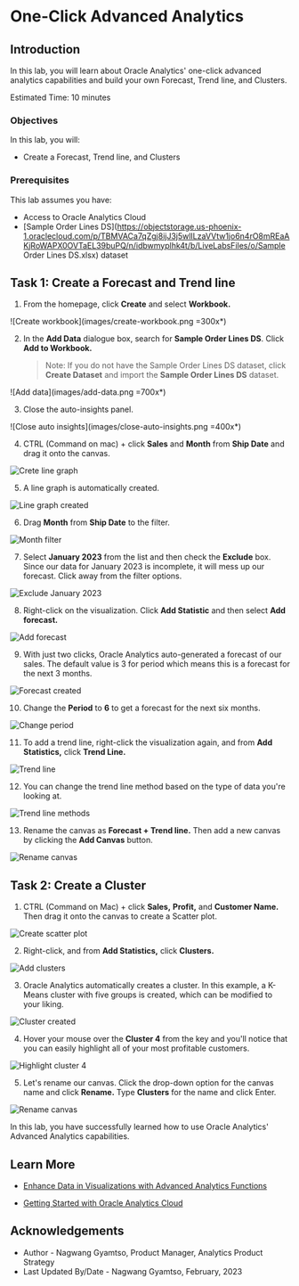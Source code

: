 # One-Click Advanced Analytics

## Introduction

In this lab, you will learn about Oracle Analytics' one-click advanced analytics capabilities and build your own Forecast, Trend line, and Clusters.

Estimated Time: 10 minutes

### Objectives

In this lab, you will:
* Create a Forecast, Trend line, and Clusters

### Prerequisites

This lab assumes you have:
* Access to Oracle Analytics Cloud
* [Sample Order Lines DS](https://objectstorage.us-phoenix-1.oraclecloud.com/p/TBMVACa7qZgj8ijJ3j5wlILzaVVtw1jo6n4rO8mREaAKjRoWAPX0OVTaEL39buPQ/n/idbwmyplhk4t/b/LiveLabsFiles/o/Sample Order Lines DS.xlsx) dataset

## Task 1: Create a Forecast and Trend line

1. From the homepage, click **Create** and select **Workbook.**

  ![Create workbook](images/create-workbook.png =300x*)

2. In the **Add Data** dialogue box, search for **Sample Order Lines DS**. Click **Add to Workbook.**

    >Note: If you do not have the Sample Order Lines DS dataset, click **Create Dataset** and import the **Sample Order Lines DS** dataset.

  ![Add data](images/add-data.png =700x*)

3. Close the auto-insights panel.

  ![Close auto insights](images/close-auto-insights.png =400x*)

4. CTRL (Command on mac) + click **Sales** and **Month** from **Ship Date** and drag it onto the canvas.

  ![Crete line graph](images/create-line-graph.png)

5. A line graph is automatically created.

  ![Line graph created](images/line-created.png)

6. Drag **Month** from **Ship Date** to the filter.

  ![Month filter](images/month-filter.png)

7. Select **January 2023** from the list and then check the **Exclude** box. Since our data for January 2023 is incomplete, it will mess up our forecast. Click away from the filter options.

  ![Exclude January 2023](images/exclude-jan-2023.png)

8. Right-click on the visualization. Click **Add Statistic** and then select **Add forecast.**

  ![Add forecast](images/add-forecast.png)

9. With just two clicks, Oracle Analytics auto-generated a forecast of our sales. The default value is 3 for period which means this is a forecast for the next 3 months.

  ![Forecast created](images/forecast-create.png)

10. Change the **Period** to **6** to get a forecast for the next six months.

  ![Change period](images/change-period.png)

11. To add a trend line, right-click the visualization again, and from **Add Statistics,** click **Trend Line.**

  ![Trend line](images/trendline.png)

12. You can change the trend line method based on the type of data you're looking at.

  ![Trend line methods](images/trendline-methods.png)

13. Rename the canvas as **Forecast + Trend line.** Then add a new canvas by clicking the **Add Canvas** button.

  ![Rename canvas](images/rename-forecast-canvas.png)

## Task 2: Create a Cluster

1. CTRL (Command on Mac) + click **Sales,** **Profit,** and **Customer Name.** Then drag it onto the canvas to create a Scatter plot.

  ![Create scatter plot](images/drag-scatter.png)

2. Right-click, and from **Add Statistics,** click **Clusters.**

  ![Add clusters](images/add-clusters.png)

3. Oracle Analytics automatically creates a cluster. In this example, a K-Means cluster with five groups is created, which can be modified to your liking.

  ![Cluster created](images/cluster-created.png)

4. Hover your mouse over the **Cluster 4** from the key and you'll notice that you can easily highlight all of your most profitable customers.

  ![Highlight cluster 4](images/highlight-cluster.png)

5. Let's rename our canvas. Click the drop-down option for the canvas name and click **Rename.** Type **Clusters** for the name and click Enter.

  ![Rename canvas](images/rename-clusters.png)

In this lab, you have successfully learned how to use Oracle Analytics' Advanced Analytics capabilities.

## Learn More
* [Enhance Data in Visualizations with Advanced Analytics Functions](https://docs.oracle.com/en/middleware/bi/analytics-desktop/bidvd/enhance-data-visualizations-advanced-analytics-functions.html#GUID-87DD71E5-9AFC-405C-A812-6EF9FEE96454)

* [Getting Started with Oracle Analytics Cloud](https://docs.oracle.com/en/cloud/paas/analytics-cloud/acsgs/what-is-oracle-analytics-cloud.html#GUID-E68C8A55-1342-43BB-93BC-CA24E353D873)


## Acknowledgements
* Author - Nagwang Gyamtso, Product Manager, Analytics Product Strategy
* Last Updated By/Date - Nagwang Gyamtso, February, 2023

